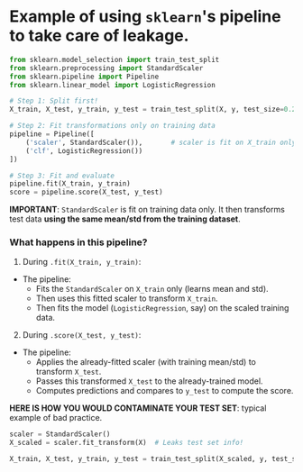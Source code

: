 

# Example of using `sklearn`'s pipeline to take care of leakage. 


```Python
from sklearn.model_selection import train_test_split
from sklearn.preprocessing import StandardScaler
from sklearn.pipeline import Pipeline
from sklearn.linear_model import LogisticRegression

# Step 1: Split first!
X_train, X_test, y_train, y_test = train_test_split(X, y, test_size=0.2, random_state=42)

# Step 2: Fit transformations only on training data
pipeline = Pipeline([
    ('scaler', StandardScaler()),       # scaler is fit on X_train only
    ('clf', LogisticRegression())
])

# Step 3: Fit and evaluate
pipeline.fit(X_train, y_train)
score = pipeline.score(X_test, y_test)
```

**IMPORTANT**: `StandardScaler` is fit on training data only. It then transforms test data **using the same mean/std from the training dataset**.


 
### What happens in this pipeline? 

1. During `.fit(X_train, y_train)`:

* The pipeline:
    * Fits the `StandardScaler` on `X_train` only (learns mean and std).
    * Then uses this fitted scaler to transform `X_train`.
    * Then fits the model (`LogisticRegression`, say) on the scaled training data.

2. During `.score(X_test, y_test)`:

* The pipeline:
    * Applies the already-fitted scaler (with training mean/std) to transform `X_test`.
    * Passes this transformed `X_test` to the already-trained model.
    * Computes predictions and compares to `y_test` to compute the score.


**HERE IS HOW YOU WOULD CONTAMINATE YOUR TEST SET**: typical example of bad practice. 

```Python
scaler = StandardScaler()
X_scaled = scaler.fit_transform(X)  # Leaks test set info!

X_train, X_test, y_train, y_test = train_test_split(X_scaled, y, test_size=0.2)
```